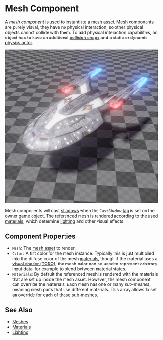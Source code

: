 # Mesh Component

A *mesh component* is used to instantiate a [mesh asset](mesh-asset.md). Mesh components are purely visual, they have no physical interaction, so other physical objects cannot collide with them. To add physical interaction capabilities, an object has to have an additional [collision shape](../../physics/jolt/collision-shapes/jolt-shapes.md) and a static or dynamic [physics actor](../../physics/jolt/actors/jolt-actors.md).

![Mesh](media/mesh.jpg)

Mesh components will cast [shadows](../lighting/dynamic-shadows.md) when the `CastShadow` [tag](../../projects/tags.md) is set on the owner game object. The referenced mesh is rendered according to the used [materials](../../materials/materials-overview.md), which determine [lighting](../lighting/lighting-overview.md) and other visual effects.

## Component Properties

* `Mesh`: The [mesh asset](mesh-asset.md) to render.
* `Color`: A tint color for the mesh instance. Typically this is just multiplied into the diffuse color of the mesh [materials](../../materials/materials-overview.md), though if the material uses a [visual shader (TODO)](../../materials/visual-shaders.md), the mesh color can be used to represent arbitrary input data, for example to blend between material states.
* `Materials`: By default the referenced mesh is rendered with the materials that are set up inside the mesh asset. However, the mesh component can override the materials. Each mesh has one or many *sub-meshes*, meaning mesh parts that use different materials. This array allows to set an override for each of those sub-meshes.

## See Also


* [Meshes](meshes-overview.md)
* [Materials](../../materials/materials-overview.md)
* [Lighting](../lighting/lighting-overview.md)
